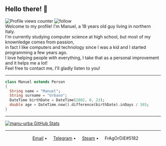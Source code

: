## Hello there! 👋
![Profile views counter](https://komarev.com/ghpvc/?username=manu-urba&color=orange)
![follow](https://img.shields.io/github/followers/manu-urba?color=orange&label=Followers)<br/>
Welcome to my profile! I'm Manuel, a 18 years old guy living in northern Italy.<br/>
I'm currently studying computer science at high school, but most of my knownledge comes from passion,<br/>
in fact I like computers and technology since I was a kid and I started programming a few years ago.<br/>
I love helping people with everything, I take that as a personal improvement and it helps me a lot!<br/>
Feel free to contact me, I'll gladly listen to you!<br/>

---
```dart
class Manuel extends Person
{
  String name = "Manuel";
  String surname = "Urbano";
  DateTime birthDate = DateTime(2002, 8, 23);
  double age = DateTime.now().difference(birthDate).inDays / 365;
}
```

---
[![manu-urba GitHub Stats](https://github-readme-stats.vercel.app/api?username=manu-urba&count_private=true&show_icons=true)](https://github.com/manu-urba)

---
<p align="center">
  <a href="mailto:manuel@manuel.ws"><img src="https://img.icons8.com/color/96/000000/email.png" height="16"/>Email</a> •
  <a href="https://t.me/fragordie"><img src="https://www.flaticon.com/svg/static/icons/svg/2111/2111646.svg" height="16"/>Telegram</a> •
  <a href="https://steamcommunity.com/id/fragordie02"><img src="https://www.flaticon.com/svg/static/icons/svg/3/3782.svg" height="16"/>Steam</a> •
  <img src="https://www.flaticon.com/svg/static/icons/svg/2111/2111370.svg" height="16"/>FrAgOrDiE#5182</a>
</p>